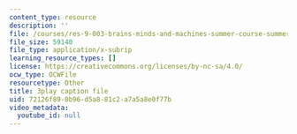 ```yaml
---
content_type: resource
description: ''
file: /courses/res-9-003-brains-minds-and-machines-summer-course-summer-2015/72126f890b96d5a881c2a7a5a8e0f77b_zHa-n2M7Bj8.srt
file_size: 59140
file_type: application/x-subrip
learning_resource_types: []
license: https://creativecommons.org/licenses/by-nc-sa/4.0/
ocw_type: OCWFile
resourcetype: Other
title: 3play caption file
uid: 72126f89-0b96-d5a8-81c2-a7a5a8e0f77b
video_metadata:
  youtube_id: null
---
```

